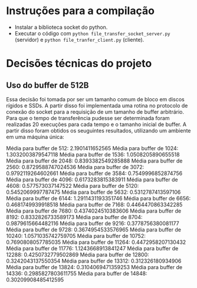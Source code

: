 # Instruções para a compilação
* Instalar a biblioteca socket do python.
* Executar o código com `python file_transfer_socket_server.py` (servidor) e `python file_tranfer_client.py` (cliente).

# Decisões técnicas do projeto

## Uso do buffer de 512B
Essa decisão foi tomada por ser um tamanho comum de bloco em discos rígidos e SSDs. A partir disso foi implementada uma rotina no protocolo de conexão do socket para a requisição de um tamanho de buffer arbitrário. Para que o tempo de transferência pudesse ser determinada foram realizadas 20 execuções para cada tempo e o tamanho inicial de buffer. A partir disso foram obtidos os seuguintes resultados, utilizando um ambiente em uma máquina única:

Média para buffer de 512: 2.1901411652565
Média para buffer de 1024: 1.3032003879547118
Média para buffer de 1536: 1.0508205890655518
Média para buffer de 2048: 0.8393382549285888
Média para buffer de 2560: 0.8729588747024536
Média para buffer de 3072: 0.9792119264602661
Média para buffer de 3584: 0.7549996852874756
Média para buffer de 4096: 0.6173283815383911
Média para buffer de 4608: 0.577573037147522
Média para buffer de 5120: 0.5452069997787475
Média para buffer de 5632: 0.5312787413597106
Média para buffer de 6144: 1.2911431193351746
Média para buffer de 6656: 0.4681749939918518
Média para buffer de 7168: 0.4464470863342285
Média para buffer de 7680: 0.4374024510383606
Média para buffer de 8192: 0.8332826733589173
Média para buffer de 8704: 0.9879615664482116
Média para buffer de 9216: 0.3778756380081177
Média para buffer de 9728: 0.3674954533576965
Média para buffer de 10240: 1.0571035742759705
Média para buffer de 10752: 0.7690808057785035
Média para buffer de 11264: 0.4472958207130432
Média para buffer de 11776: 1.1243668913841247
Média para buffer de 12288: 0.4250732779502869
Média para buffer de 12800: 0.3242043137550354
Média para buffer de 13312: 0.312326180934906
Média para buffer de 13824: 0.3104069471359253
Média para buffer de 14336: 0.2985827803611755
Média para buffer de 14848: 0.30209908485412595